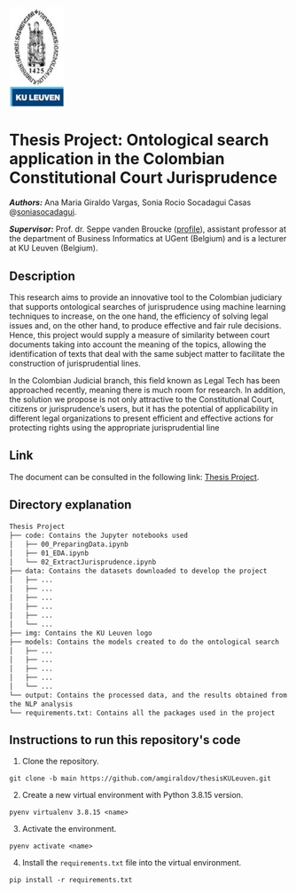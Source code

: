 <img src="https://github.com/amgiraldov/thesisKULeuven/blob/test/img/Kuleuven.png" width="100"/>

# Thesis Project: Ontological search application in the Colombian Constitutional Court Jurisprudence

***Authors:*** Ana Maria Giraldo Vargas, Sonia Rocio Socadagui Casas @[soniasocadagui](https://github.com/soniasocadagui).

***Supervisor:*** Prof. dr. Seppe vanden Broucke ([profile](http://www.seppe.net/)), assistant professor at the department of Business Informatics at UGent (Belgium) and is a lecturer at KU Leuven (Belgium).

## Description
This research aims to provide an innovative tool to the Colombian judiciary that supports ontological searches of jurisprudence using machine learning techniques to increase, on the one hand, the efficiency of solving legal issues and, on the other hand, to produce effective and fair rule decisions. Hence, this project would supply a measure of similarity between court documents taking into account the meaning of the topics, allowing the identification of texts that deal with the same subject matter to facilitate the construction of jurisprudential lines.

In the Colombian Judicial branch, this field known as Legal Tech has been approached recently, meaning there is much room for research. In addition, the solution we propose is not only attractive to the Constitutional Court, citizens or jurisprudence’s users, but it has the potential of applicability in different legal organizations to present efficient and effective actions for protecting rights using the appropriate jurisprudential line

## Link
The document can be consulted in the following link: [Thesis Project](https://es.overleaf.com/1326268636wfdddrsxnmhs).

## Directory explanation

```
Thesis Project
├── code: Contains the Jupyter notebooks used
│   ├── 00_PreparingData.ipynb
│   ├── 01_EDA.ipynb
│   └── 02_ExtractJurisprudence.ipynb
├── data: Contains the datasets downloaded to develop the project
│   ├── ...
│   ├── ...
│   ├── ...
│   ├── ...
│   ├── ...
│   └── ...
├── img: Contains the KU Leuven logo
├── models: Contains the models created to do the ontological search
│   ├── ...
│   ├── ...
│   ├── ...
│   ├── ...
│   └── ...
└── output: Contains the processed data, and the results obtained from the NLP analysis 
└── requirements.txt: Contains all the packages used in the project

```

## Instructions to run this repository's code

1. Clone the repository.
```
git clone -b main https://github.com/amgiraldov/thesisKULeuven.git
```
2. Create a new virtual environment with Python 3.8.15 version.
```
pyenv virtualenv 3.8.15 <name>
```
3. Activate the environment.
```
pyenv activate <name>
```
4. Install the `requirements.txt` file into the virtual environment.
```
pip install -r requirements.txt
```
